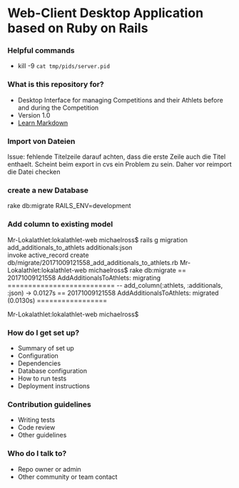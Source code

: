 # Web-Client Desktop Application based on Ruby on Rails #

### Helpful commands

* kill -9 `cat tmp/pids/server.pid`

### What is this repository for? ###

* Desktop Interface for managing Competitions and their Athlets before and during the Competition
* Version 1.0
* [Learn Markdown](https://bitbucket.org/tutorials/markdowndemo)

### Import von Dateien

Issue: fehlende Titelzeile
darauf achten, dass die erste Zeile auch die Titel enthaelt.
Scheint beim export in cvs ein Problem zu sein. Daher vor reimport die Datei checken

### create a new Database
rake db:migrate RAILS_ENV=development

### Add column to existing model
Mr-Lokalathlet:lokalathlet-web michaelross$ rails g migration add_additionals_to_athlets additionals:json  
      invoke  active_record
      create    db/migrate/20171009121558_add_additionals_to_athlets.rb
Mr-Lokalathlet:lokalathlet-web michaelross$ rake db:migrate
== 20171009121558 AddAdditionalsToAthlets: migrating ==========================
-- add_column(:athlets, :additionals, :json)
   -> 0.0127s
== 20171009121558 AddAdditionalsToAthlets: migrated (0.0130s) =================

Mr-Lokalathlet:lokalathlet-web michaelross$ 



### How do I get set up? ###

* Summary of set up
* Configuration
* Dependencies
* Database configuration
* How to run tests
* Deployment instructions

### Contribution guidelines ###

* Writing tests
* Code review
* Other guidelines

### Who do I talk to? ###

* Repo owner or admin
* Other community or team contact

